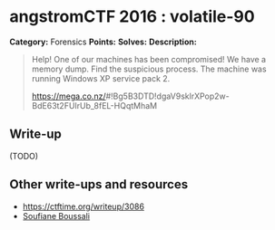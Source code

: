 # angstromCTF 2016 : volatile-90

**Category:** Forensics
**Points:**
**Solves:**
**Description:**

> Help! One of our machines has been compromised! We have a memory dump. Find the suspicious process. The machine was running Windows XP service pack 2.
>
>
> <https://mega.co.nz/>#!Bg5B3DTD!dgaV9sklrXPop2w-BdE63t2FUIrUb_8fEL-HQqtMhaM


## Write-up

(TODO)

## Other write-ups and resources

* https://ctftime.org/writeup/3086
* [Soufiane Boussali](https://github.com/MrMugiwara/WriteupsCTF/blob/master/AngstromCTF2016/Volatile90/README.md)
